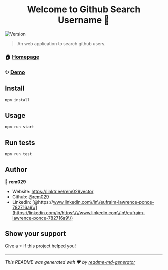 <h1 align="center">Welcome to Github Search Username 👋</h1>
<p>
  <img alt="Version" src="https://img.shields.io/badge/version-0.1.0-blue.svg?cacheSeconds=2592000" />
</p>

> An web application to search github users.

### 🏠 [Homepage](http://gh-search-client-reactjs.vercel.app/)

### ✨ [Demo](http://gh-search-client-reactjs.vercel.app/)

## Install

```sh
npm install
```

## Usage

```sh
npm run start
```

## Run tests

```sh
npm run test
```

## Author

👤 **rem029**

* Website: https://linktr.ee/rem029vector
* Github: [@rem029](https://github.com/rem029)
* LinkedIn: [@https:\/\/www.linkedin.com\/in\/eufraim-lawrence-ponce-782716a9\/](https://linkedin.com/in/https:\/\/www.linkedin.com\/in\/eufraim-lawrence-ponce-782716a9\/)

## Show your support

Give a ⭐️ if this project helped you!

***
_This README was generated with ❤️ by [readme-md-generator](https://github.com/kefranabg/readme-md-generator)_